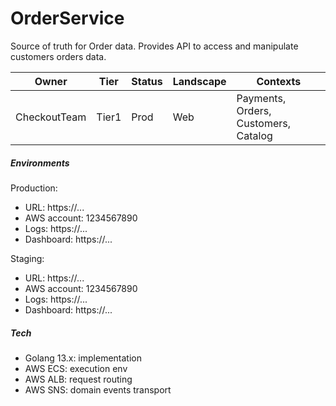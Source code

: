 # OrderService

Source of truth for Order data. Provides API to access and manipulate 
customers orders data.

Owner|Tier|Status|Landscape|Contexts
---|---|---|---|---
CheckoutTeam|Tier1|Prod|Web|Payments, Orders, Customers, Catalog

##### Environments

Production:

- URL: https://...
- AWS account: 1234567890
- Logs: https://...
- Dashboard: https://...

Staging:

- URL: https://...
- AWS account: 1234567890
- Logs: https://...
- Dashboard: https://...

##### Tech

- Golang 13.x: implementation
- AWS ECS: execution env
- AWS ALB: request routing
- AWS SNS: domain events transport

